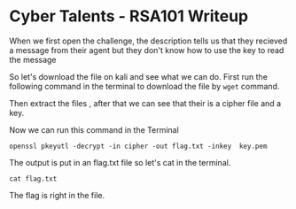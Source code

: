 # Cyber Talents - RSA101 Writeup

When we first open the challenge, the description tells us that they recieved  a message from their agent but they don't know how to use the key to read the message 

So let's download the file on kali and see what we can do.
First run the following command in the terminal to download the file by `wget` command.

Then extract the files , after that we can see that their is a cipher file and a key.

Now we can run this command in the Terminal
```Termainl
openssl pkeyutl -decrypt -in cipher -out flag.txt -inkey  key.pem
```

The output is put in an flag.txt file so let's cat in the terminal.

```Terminal
cat flag.txt
```

The flag is right in the file.
